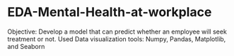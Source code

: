 # EDA-Mental-Health-at-workplace
Objective: Develop a model that can predict whether an employee will seek treatment or not. Used Data visualization tools: Numpy, Pandas, Matplotlib, and Seaborn
